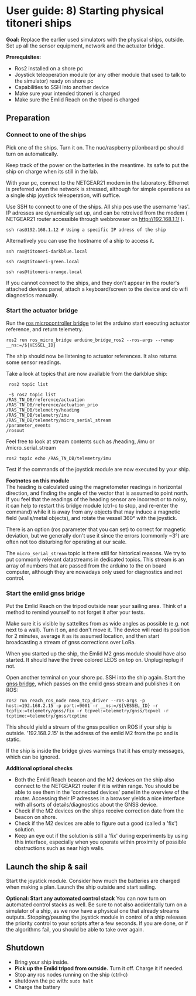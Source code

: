# User guide: 8) Starting physical titoneri ships

**Goal:** Replace the earlier used simulators with the physical ships, outside. Set up all the sensor equipment, network and the actuator bridge. 

**Prerequisites:** 
- Ros2 installed on a shore pc
- Joystick teleoperation module (or any other module that used to talk to the simulator) ready on shore pc
- Capabilities to SSH into another device
- Make sure your intended titoneri is charged
- Make sure the Emlid Reach on the tripod is charged

## Preparation
### Connect to one of the ships
Pick one of the ships. Turn it on. The nuc/raspberry pi/onboard pc should turn on automatically. 

Keep track of the power on the batteries in the meantime. Its safe to put the ship on charge when its still in the lab.

With your pc, connect to the NETGEAR21 modem in the laboratory. Ethernet is preferred when the network is stressed, although for simple operations as a single ship joystick teleoperation, wifi suffice. 

Use SSH to connect to one of the ships. All ship pcs use the username 'ras'. IP adresses are dynamically set up, and can be retreived from the modem ( NETGEAR21 router accessible through webbrowser on http://192.168.1.1/ ). 


```shell
ssh ras@192.168.1.12 # Using a specific IP adress of the ship
```
Alternatively you can use the hostname of a ship to access it. 
```shell 
ssh ras@titoneri-darkblue.local
```
```shell 
ssh ras@titoneri-green.local
```
```shell 
ssh ras@titoneri-orange.local
```

If you cannot connect to the ships, and they don't appear in the router's attached devices panel, attach a keyboard/screen to the device and do wifi diagnostics manually. 
### Start the actuator bridge
Run the [ros microcontroller bridge](https://github.com/RAS-Delft/ros_micro_bridge) to let the arduino start executing actuator reference, and return telemetry.
```shell
ros2 run ros_micro_bridge arduino_bridge_ros2 --ros-args --remap __ns:=/${VESSEL_ID}
```
The ship should now be listening to actuator references. It also returns some sensor readings. 

Take a look at topics that are now available from the darkblue ship:
```shell
 ros2 topic list
```

```shell
 ~$ ros2 topic list
/RAS_TN_DB/reference/actuation
/RAS_TN_DB/reference/actuation_prio
/RAS_TN_DB/telemetry/heading
/RAS_TN_DB/telemetry/imu
/RAS_TN_DB/telemetry/micro_serial_stream
/parameter_events
/rosout
```

Feel free to look at stream contents such as /heading, /imu or /micro_serial_stream

```shell
ros2 topic echo /RAS_TN_DB/telemetry/imu
```

Test if the commands of the joystick module are now executed by your ship. 

**Footnotes on this module** <br>
The heading is calculated using the magnetometer readings in horizontal direction, and finding the angle of the vector that is assumed to point north. If you feel that the readings of the heading sensor are incorrect or to noisy, it can help to restart this bridge module (ctrl-c to stop, and re-enter the command) while it is away from any objects that may induce a magnetic field (walls/metal objects), and rotate the vessel 360° with the joystick. 

There is an option (ros parameter that you can set) to correct for magnetic deviation, but we generally don't use it since the errors (commonly ~3°) are often not too disturbing for operating at our scale. 

The `micro_serial_stream` topic is there still for historical reasons. We try to put commonly relevant datastreams in dedicated topics. This stream is an array of numbers that are passed from the arduino to the on board computer, although they are nowadays only used for diagnostics and not control. 

### Start the emlid gnss bridge
Put the Emlid Reach on the tripod outside near your sailing area. Think of a method to remind yourself to not forget it after your tests.

Make sure it is visible by sattelites from as wide angles as possible (e.g. not next to a wall). Turn it on, and don't move it. The device will read its position for 2 minutes, average it as its assumed location, and then start broadcasting a stream of gnss corrections over LoRa.

When you started up the ship, the Emlid M2 gnss module should have also started. It should have the three colored LEDS on top on. Unplug/replug if not. 

Open another terminal on your shore pc. SSH into the ship again. Start the [gnss bridge](https://github.com/RAS-Delft/reach_ros_node), which passes on the emlid gnss stream and publishes it on ROS:
```shell
ros2 run reach_ros_node nmea_tcp_driver --ros-args -p host:=192.168.2.15 -p port:=9001 -r __ns:=/${VESSEL_ID} -r tcpfix:=telemetry/gnss/fix -r tcpvel:=telemetry/gnss/tcpvel -r tcptime:=telemetry/gnss/tcptime
```
This should yield a stream of the gnss position on ROS if your ship is outside. '192.168.2.15' is the address of the emlid M2 from the pc and is static. 

If the ship is inside the bridge gives warnings that it has empty messages, which can be ignored. 


**Additional optional checks** <br>
- Both the Emlid Reach beacon and the M2 devices on the ship also connect to the NETGEAR21 router if it is within range. You should be able to see them in the 'connected devices' panel in the overview of the router. Accessing their IP adresses in a browser yields a nice interface with all sorts of details/diagnostics about the GNSS device. 
- Check if the M2 devices on the ships receive correction date from the beacon on shore.
- Check if the M2 devices are able to figure out a good (called a 'fix') solution. 
- Keep an eye out if the solution is still a 'fix' during experiments by using this interface, especially when you operate within proximity of possible obstructions such as near high walls.

## Launch the ship & sail
Start the joystick module. Consider how much the batteries are charged when making a plan. Launch the ship outside and start sailing. 

**Optional: Start any automated control stack**
You can now turn on automated control stacks as well. Be sure to not also accidentally turn on a simulator of a ship, as we now have a physical one that already streams outputs. Stopping/pausing the joystick module in control of a ship releases the priority control to your scripts after a few seconds. If you are done, or if the algorithms fail, you should be able to take over again.


## Shutdown
- Bring your ship inside.
- **Pick up the Emlid tripod from outside.** Turn it off. Charge it if needed. 
- Stop any ros nodes running on the ship (ctrl-c)
- shutdown the pc with: ```sudo halt```
- Charge the battery
